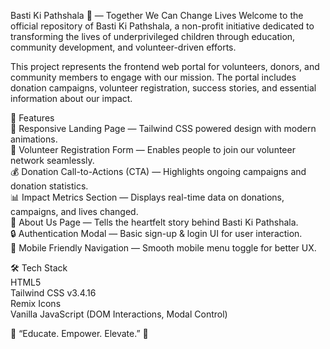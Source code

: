 Basti Ki Pathshala 🌿 — Together We Can Change Lives
Welcome to the official repository of Basti Ki Pathshala, a non-profit initiative dedicated to transforming the lives of underprivileged children through education, community development, and volunteer-driven efforts.

This project represents the frontend web portal for volunteers, donors, and community members to engage with our mission. The portal includes donation campaigns, volunteer registration, success stories, and essential information about our impact.

🌟 Features <br>
🎯 Responsive Landing Page — Tailwind CSS powered design with modern animations. <br>
🙌 Volunteer Registration Form — Enables people to join our volunteer network seamlessly.<br>
💰 Donation Call-to-Actions (CTA) — Highlights ongoing campaigns and donation statistics.<br>
📊 Impact Metrics Section — Displays real-time data on donations, campaigns, and lives changed.<br>
📄 About Us Page — Tells the heartfelt story behind Basti Ki Pathshala.<br>
🔒 Authentication Modal — Basic sign-up & login UI for user interaction.<br>
📱 Mobile Friendly Navigation — Smooth mobile menu toggle for better UX.<br>

🛠️ Tech Stack<br>
HTML5<br>
Tailwind CSS v3.4.16<br>
Remix Icons<br>
Vanilla JavaScript (DOM Interactions, Modal Control)<br>

🌱 “Educate. Empower. Elevate.” 🌱


